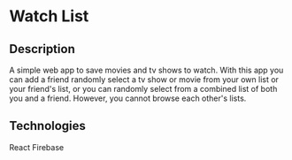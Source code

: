 # Watch List

## Description

A simple web app to save movies and tv shows to watch. With this app you can add a friend randomly select a tv show or movie from your own list or your friend's list, or you can randomly select from a combined list of both you and a friend. However, you cannot browse each other's lists.

## Technologies
React
Firebase